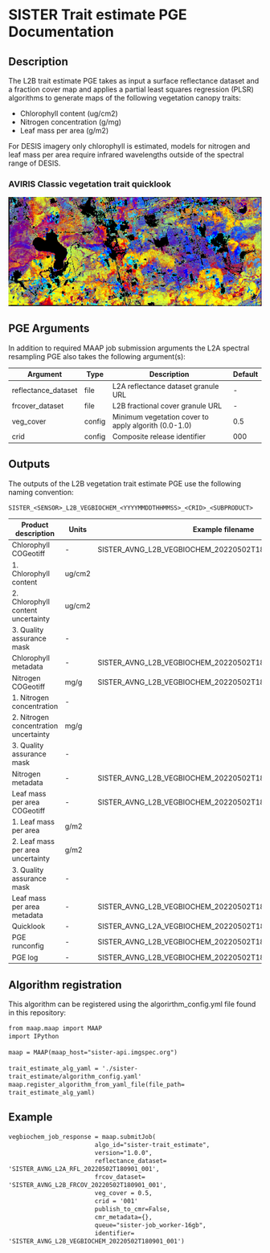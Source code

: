# SISTER Trait estimate PGE Documentation

## Description

The L2B trait estimate PGE takes as input a surface reflectance dataset and a fraction cover map and applies a partial least squares regression (PLSR) algorithms to generate maps of the following vegetation canopy traits:

- Chlorophyll content (ug/cm2) 
- Nitrogen concentration (g/mg)
- Leaf mass per area (g/m2)

For DESIS imagery only chlorophyll is estimated, models for nitrogen and leaf mass per area require
infrared wavelengths outside of the spectral range of DESIS.

### AVIRIS Classic vegetation trait quicklook

![AVIRIS trait estimate](./trait_estimate_example.png)


## PGE Arguments

In addition to required MAAP job submission arguments the L2A spectral resampling PGE also takes the following argument(s):

|Argument| Type |  Description | Default|
|---|---|---|---|
| reflectance_dataset| file |L2A reflectance dataset granule URL| -|
| frcover_dataset| file |L2B fractional cover granule URL| -|
| veg_cover| config | Minimum vegetation cover to apply algorith (0.0-1.0)| 0.5|
| crid| config | Composite release identifier| 000|

## Outputs

The outputs of the L2B vegetation trait estimate PGE use the following naming convention:

    SISTER_<SENSOR>_L2B_VEGBIOCHEM_<YYYYMMDDTHHMMSS>_<CRID>_<SUBPRODUCT>

|Product description| Units |Example filename |
|---|---|---|
| Chlorophyll COGeotiff | - | SISTER\_AVNG\_L2B\_VEGBIOCHEM\_20220502T180901\_001\_CHL.tif |
| 1. Chlorophyll content | ug/cm2 |  |
| 2. Chlorophyll content uncertainty | ug/cm2 |  |
| 3. Quality assurance mask  | - |  |
| Chlorophyll metadata | - | SISTER\_AVNG\_L2B\_VEGBIOCHEM\_20220502T180901\_001\_CHL.met.json |
| Nitrogen COGeotiff | mg/g| SISTER\_AVNG\_L2B\_VEGBIOCHEM\_20220502T180901\_001\_NIT.tif |
| 1. Nitrogen concentration | - |  |
| 2. Nitrogen concentration uncertainty | mg/g |  |
| 3. Quality assurance mask  | - |  |
| Nitrogen metadata | - | SISTER\_AVNG\_L2B\_VEGBIOCHEM\_20220502T180901\_001\_NIT.met.json |
| Leaf mass per area COGeotiff | -| SISTER\_AVNG\_L2B\_VEGBIOCHEM\_20220502T180901\_001\_LMA.tif |
| 1. Leaf mass per area | g/m2  |  |
| 2. Leaf mass per area uncertainty | g/m2  |  |
| 3. Quality assurance mask  | - |  |
| Leaf mass per area metadata | - | SISTER\_AVNG\_L2B\_VEGBIOCHEM\_20220502T180901\_001\_LMA.met.json |
| Quicklook  | - |  SISTER_AVNG\_L2A\_VEGBIOCHEM\_20220502T180901\_001.png |
| PGE runconfig| - |  SISTER\_AVNG\_L2B\_VEGBIOCHEM\_20220502T180901\_001.runconfig.json |
| PGE log| - |  SISTER\_AVNG\_L2B\_VEGBIOCHEM\_20220502T180901\_001.log |


## Algorithm registration

This algorithm can be registered using the algorirthm_config.yml file found in this repository:

	from maap.maap import MAAP
	import IPython
	
	maap = MAAP(maap_host="sister-api.imgspec.org")

	trait_estimate_alg_yaml = './sister-trait_estimate/algorithm_config.yaml'
	maap.register_algorithm_from_yaml_file(file_path= trait_estimate_alg_yaml)


## Example

	vegbiochem_job_response = maap.submitJob(
	                        algo_id="sister-trait_estimate",
	                        version="1.0.0",
	                        reflectance_dataset= 'SISTER_AVNG_L2A_RFL_20220502T180901_001',
	                        frcov_dataset= 'SISTER_AVNG_L2B_FRCOV_20220502T180901_001',
	                        veg_cover = 0.5,
	                        crid = '001'
	                        publish_to_cmr=False,
	                        cmr_metadata={},
	                        queue="sister-job_worker-16gb",
	                        identifier= 'SISTER_AVNG_L2B_VEGBIOCHEM_20220502T180901_001')
	                        
	                        
	                        
                        
                        
                        
                        
                        
